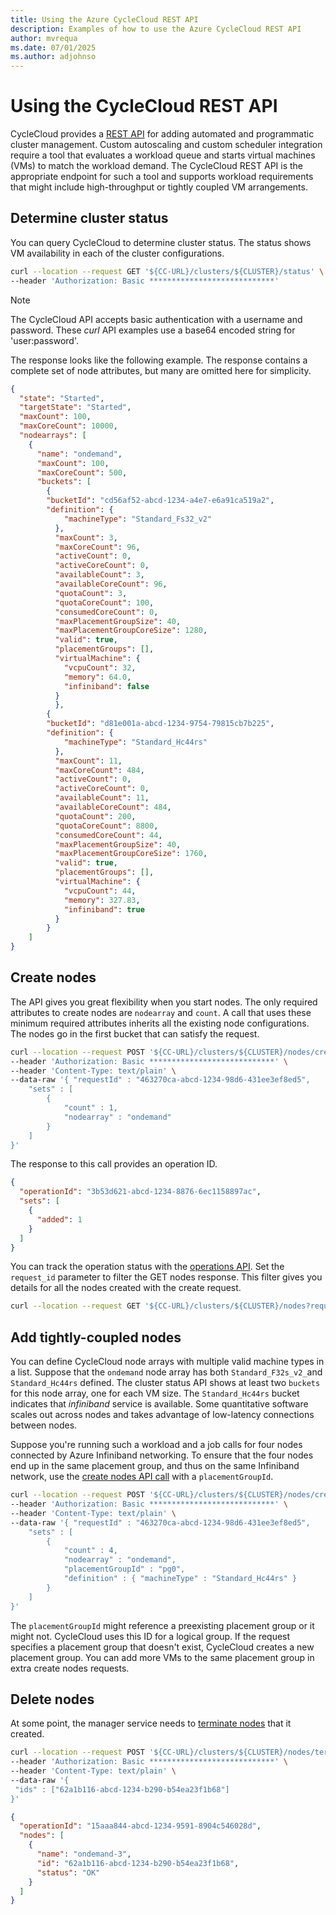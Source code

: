 ```yaml
---
title: Using the Azure CycleCloud REST API
description: Examples of how to use the Azure CycleCloud REST API
author: mvrequa
ms.date: 07/01/2025
ms.author: adjohnso
---
```



# Using the CycleCloud REST API

CycleCloud provides a [REST API](../api.md) for adding automated and programmatic cluster management. Custom autoscaling and custom scheduler integration require a tool that evaluates a workload queue and starts virtual machines (VMs) to match the workload demand. The CycleCloud REST API is the appropriate endpoint for such a tool and supports workload requirements that might include high-throughput or tightly coupled VM arrangements.


## Determine cluster status

You can query CycleCloud to determine cluster status. The status shows VM availability in each of the cluster configurations. 

```bash
curl --location --request GET '${CC-URL}/clusters/${CLUSTER}/status' \
--header 'Authorization: Basic ****************************'
```

> [!NOTE]
> The CycleCloud API accepts basic authentication with a username and password. These _curl_ API examples use a base64 encoded string for 'user:password'.

The response looks like the following example. The response contains a complete set of node attributes, but many are omitted here for simplicity.

```json
{
  "state": "Started",
  "targetState": "Started",
  "maxCount": 100,
  "maxCoreCount": 10000,
  "nodearrays": [
    {
      "name": "ondemand",
      "maxCount": 100,
      "maxCoreCount": 500,
      "buckets": [
        {
        "bucketId": "cd56af52-abcd-1234-a4e7-e6a91ca519a2",
        "definition": {
            "machineType": "Standard_Fs32_v2"
          },
          "maxCount": 3,
          "maxCoreCount": 96,
          "activeCount": 0,
          "activeCoreCount": 0,
          "availableCount": 3,
          "availableCoreCount": 96,
          "quotaCount": 3,
          "quotaCoreCount": 100,
          "consumedCoreCount": 0,
          "maxPlacementGroupSize": 40,
          "maxPlacementGroupCoreSize": 1280,
          "valid": true,
          "placementGroups": [],
          "virtualMachine": {
            "vcpuCount": 32,
            "memory": 64.0,
            "infiniband": false
          }
          },
        {
        "bucketId": "d81e001a-abcd-1234-9754-79815cb7b225",
        "definition": {
            "machineType": "Standard_Hc44rs"
          },
          "maxCount": 11,
          "maxCoreCount": 484,
          "activeCount": 0,
          "activeCoreCount": 0,
          "availableCount": 11,
          "availableCoreCount": 484,
          "quotaCount": 200,
          "quotaCoreCount": 8800,
          "consumedCoreCount": 44,
          "maxPlacementGroupSize": 40,
          "maxPlacementGroupCoreSize": 1760,
          "valid": true,
          "placementGroups": [],
          "virtualMachine": {
            "vcpuCount": 44,
            "memory": 327.83,
            "infiniband": true
          }
        }
    ]
}
```

## Create nodes

The API gives you great flexibility when you start nodes. The only required attributes to create nodes are `nodearray` and `count`. A call that uses these minimum required attributes inherits all the existing node configurations. The nodes go in the first bucket that can satisfy the request.

```bash
curl --location --request POST '${CC-URL}/clusters/${CLUSTER}/nodes/create' \
--header 'Authorization: Basic ****************************' \
--header 'Content-Type: text/plain' \
--data-raw '{ "requestId" : "463270ca-abcd-1234-98d6-431ee3ef8ed5",
    "sets" : [
        {
            "count" : 1,
            "nodearray" : "ondemand"
        }
    ]
}'
```

The response to this call provides an operation ID.

```json
{
  "operationId": "3b53d621-abcd-1234-8876-6ec1158897ac",
  "sets": [
    {
      "added": 1
    }
  ]
}
```

You can track the operation status with the [operations API](../api.md#gets-operation-status-by-id). Set the `request_id` parameter to filter the GET nodes response. This filter gives you details for all the nodes created with the create request.

```bash
curl --location --request GET '${CC-URL}/clusters/${CLUSTER}/nodes?request_id=463270ca-abcd-1234-98d6-431ee3ef8ed5' \
```

## Add tightly-coupled nodes

You can define CycleCloud node arrays with multiple valid machine types in a list. Suppose that the `ondemand` node array has both 
`Standard_F32s_v2_`and `Standard_Hc44rs` defined. The cluster status API shows at least two `buckets` for this node array, one 
for each VM size. The `Standard_Hc44rs` bucket indicates that _infiniband_ service is available. Some quantitative
software scales out across nodes and takes advantage of low-latency connections between nodes.

Suppose you're running such a workload and a job calls for four nodes connected by Azure Infiniband networking. To ensure that the four nodes end up in the same placement group, and thus on the same Infiniband network, use the [create nodes API call](../api.md#create-cluster-nodes) with a `placementGroupId`.

```bash
curl --location --request POST '${CC-URL}/clusters/${CLUSTER}/nodes/create' \
--header 'Authorization: Basic ****************************' \
--header 'Content-Type: text/plain' \
--data-raw '{ "requestId" : "463270ca-abcd-1234-98d6-431ee3ef8ed5",
    "sets" : [
        {
            "count" : 4,
            "nodearray" : "ondemand",
            "placementGroupId" : "pg0",
            "definition" : { "machineType" : "Standard_Hc44rs" }
        }
    ]
}'
```

The `placementGroupId` might reference a preexisting placement group or it might not. CycleCloud uses this ID for a logical group. If the request specifies a placement group that doesn't exist, CycleCloud creates a new placement group. You can add more VMs to the same placement group in extra create nodes requests.

## Delete nodes

At some point, the manager service needs to [terminate nodes](../api.md#terminate-and-remove-cluster-nodes) that it created.

```bash
curl --location --request POST '${CC-URL}/clusters/${CLUSTER}/nodes/terminate' \
--header 'Authorization: Basic ****************************' \
--header 'Content-Type: text/plain' \
--data-raw '{
 "ids" : ["62a1b116-abcd-1234-b290-b54ea23f1b68"]
}'
```

```json
{
  "operationId": "15aaa844-abcd-1234-9591-8904c546028d",
  "nodes": [
    {
      "name": "ondemand-3",
      "id": "62a1b116-abcd-1234-b290-b54ea23f1b68",
      "status": "OK"
    }
  ]
}
```
